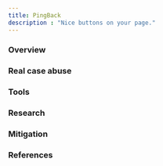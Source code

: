 ```yaml
---
title: PingBack
description : "Nice buttons on your page."
---
```


### Overview <a id="chapter-1"></a>

### Real case abuse<a id="chapter-2"></a>

### Tools <a id="chapter-3"></a>

### Research <a id="chapter-4"></a>

### Mitigation <a id="chapter-5"></a>

### References <a id="chapter-6"></a>
